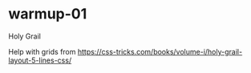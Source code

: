 # warmup-01

Holy Grail

Help with grids from https://css-tricks.com/books/volume-i/holy-grail-layout-5-lines-css/